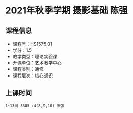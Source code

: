 # 2021年秋季学期 摄影基础 陈强






## 课程信息

- 课程号：HS1575.01
- 学分：1.5
- 教学类型：理论实验课
- 开课单位：艺术教学中心
- 课程类别：通修
- 课程层次：核心通识

## 上课时间

```
1~13周 5305 :4(8,9,10) 陈强
```

